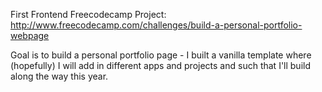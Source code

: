 First Frontend Freecodecamp Project: <http://www.freecodecamp.com/challenges/build-a-personal-portfolio-webpage>

Goal is to build a personal portfolio page - I built a vanilla template where (hopefully) I will add in different apps and projects and such that I'll build along the way this year.
